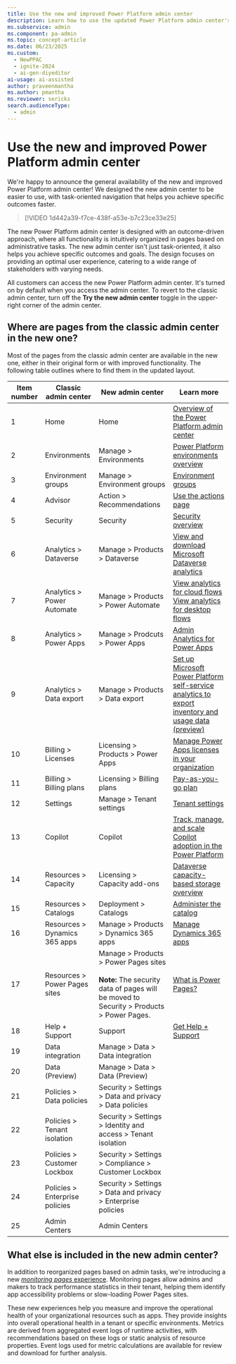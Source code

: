 ```yaml
---
title: Use the new and improved Power Platform admin center
description: Learn how to use the updated Power Platform admin center's new UI and features for effective administration and monitoring.
ms.subservice: admin
ms.component: pa-admin
ms.topic: concept-article
ms.date: 06/23/2025
ms.custom: 
  - NewPPAC
  - ignite-2024
  - ai-gen-diyeditor
ai-usage: ai-assisted
author: praveenmantha
ms.author: pmantha
ms.reviewer: sericks
search.audienceType: 
  - admin
---
```


# Use the new and improved Power Platform admin center 

We're happy to announce the general availability of the new and improved Power Platform admin center! We designed the new admin center to be easier to use, with task-oriented navigation that helps you achieve specific outcomes faster.

 > [!VIDEO 1d442a39-f7ce-438f-a53e-b7c23ce33e25]

The new Power Platform admin center is designed with an outcome-driven approach, where all functionality is intuitively organized in pages based on administrative tasks. The new admin center isn't just task-oriented, it also helps you achieve specific outcomes and goals. The design focuses on providing an optimal user experience, catering to a wide range of stakeholders with varying needs.

All customers can access the new Power Platform admin center. It's turned on by default when you access the admin center. To revert to the classic admin center, turn off the **Try the new admin center** toggle in the upper-right corner of the admin center.

## Where are pages from the classic admin center in the new one?  

Most of the pages from the classic admin center are available in the new one, either in their original form or with improved functionality. The following table outlines where to find them in the updated layout.

| Item number | Classic admin center | New admin center | Learn more |
| ------------| -------------------- | -----------------|--------------|
| 1           | Home                 | Home             | [Overview of the Power Platform admin center](admin-documentation.md) |
| 2           | Environments         | Manage > Environments | [Power Platform environments overview](environments-overview.md)|
| 3           | Environment groups   | Manage > Environment groups | [Environment groups](environment-groups.md)   |
| 4           | Advisor              | Action > Recommendations | [Use the actions page](power-platform-advisor.md)   |
| 5           | Security             | Security         | [Security overview](security/security-overview.md)   |
| 6           | Analytics > Dataverse       | Manage > Products > Dataverse | [View and download Microsoft Dataverse analytics](analytics-common-data-service.md) |
| 7           | Analytics > Power Automate | Manage > Products > Power Automate | [View analytics for cloud flows](analytics-flow.md)<br>[View analytics for desktop flows](analytics-ui-flow.md)  |
| 8           | Analytics > Power Apps| Manage > Prodcuts > Power Apps |[Admin Analytics for Power Apps](analytics-powerapps.md)|
| 9           | Analytics > Data export | Manage  > Products > Data export |[Set up Microsoft Power Platform self-service analytics to export inventory and usage data (preview)](self-service-analytics.md)    |
| 10          | Billing > Licenses   | Licensing > Products > Power Apps | [Manage Power Apps licenses in your organization](signup-question-and-answer.md)    |
| 11          | Billing > Billing plans      | Licensing > Billing plans | [Pay-as-you-go plan](pay-as-you-go-overview.md)  |
| 12          | Settings             | Manage > Tenant settings | [Tenant settings](tenant-settings.md)   |
| 13          | Copilot              | Copilot          |[Track, manage, and scale Copilot adoption in the Power Platform](copilot/copilot-hub.md)    |
| 14          | Resources > Capacity | Licensing > Capacity add-ons |[Dataverse capacity-based storage overview](whats-new-storage.md)     |
| 15          | Resources > Catalogs | Deployment > Catalogs |[Administer the catalog](administer-catalog.md)   |
| 16          | Resources > Dynamics 365 apps | Manage > Products > Dynamics 365 apps | [Manage Dynamics 365 apps](manage-apps.md)  |
| 17          | Resources > Power Pages sites | Manage > Products > Power Pages sites<br><br>**Note:** The security data of pages will be moved to Security > Products > Power Pages. | [What is Power Pages?](/power-pages/introduction)  |
| 18          | Help + Support       | Support         | [Get Help + Support](get-help-support.md) |
| 19          | Data integration     | Manage > Data > Data integration  |     |
| 20          | Data (Preview)       | Manage > Data > Data (Preview) |    |
| 21          | Policies > Data policies | Security > Settings > Data and privacy > Data policies |     |
| 22          | Policies > Tenant isolation | Security > Settings > Identity and access > Tenant isolation |     |
| 23          | Policies > Customer Lockbox | Security > Settings > Compliance > Customer Lockbox |    |
| 24          | Policies > Enterprise policies | Security > Settings > Data and privacy > Enterprise policies |     |
| 25          | Admin Centers        | Admin Centers   |  |

## What else is included in the new admin center?

In addition to reorganized pages based on admin tasks, we're introducing a new [*monitoring pages* experience](monitoring/monitoring-overview.md). Monitoring pages allow admins and makers to track performance statistics in their tenant, helping them identify app accessibility problems or slow-loading Power Pages sites.  

These new experiences help you measure and improve the operational health of your organizational resources such as apps. They provide insights into overall operational health in a tenant or specific environments. Metrics are derived from aggregated event logs of runtime activities, with recommendations based on these logs or static analysis of resource properties. Event logs used for metric calculations are available for review and download for further analysis.
